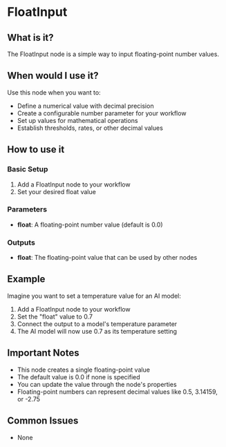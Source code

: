 # FloatInput

## What is it?

The FloatInput node is a simple way to input floating-point number values.

## When would I use it?

Use this node when you want to:

- Define a numerical value with decimal precision
- Create a configurable number parameter for your workflow
- Set up values for mathematical operations
- Establish thresholds, rates, or other decimal values

## How to use it

### Basic Setup

1. Add a FloatInput node to your workflow
1. Set your desired float value

### Parameters

- **float**: A floating-point number value (default is 0.0)

### Outputs

- **float**: The floating-point value that can be used by other nodes

## Example

Imagine you want to set a temperature value for an AI model:

1. Add a FloatInput node to your workflow
1. Set the "float" value to 0.7
1. Connect the output to a model's temperature parameter
1. The AI model will now use 0.7 as its temperature setting

## Important Notes

- This node creates a single floating-point value
- The default value is 0.0 if none is specified
- You can update the value through the node's properties
- Floating-point numbers can represent decimal values like 0.5, 3.14159, or -2.75

## Common Issues

- None